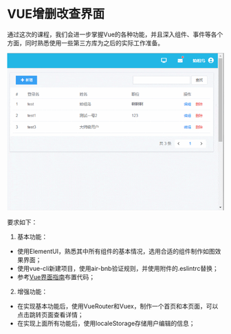 # VUE增删改查界面

通过这次的课程，我们会进一步掌握Vue的各种功能，并且深入组件、事件等各个方面，同时熟悉使用一些第三方库为之后的实际工作准备。

![效果](vue-crud.gif)

要求如下：
1. 基本功能：
  * 使用ElementUI，熟悉其中所有组件的基本情况，选用合适的组件制作如图效果界面；
  * 使用vue-cli新建项目，使用air-bnb验证规则，并使用附件的.eslintrc替换；
  * 参考[Vue界面指南](/lesson/08/vue-crud-standards.md)布置代码；
2. 增强功能：
  * 在实现基本功能后，使用VueRouter和Vuex，制作一个首页和本页面，可以点击跳转页面查看详情；
  * 在实现上面所有功能后，使用localeStorage存储用户编辑的信息；
